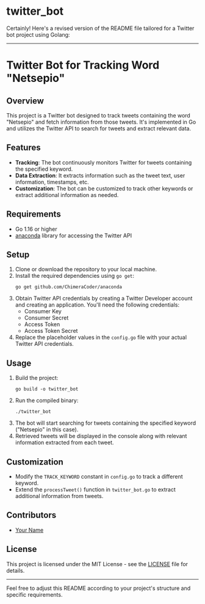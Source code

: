 # twitter_bot
Certainly! Here's a revised version of the README file tailored for a Twitter bot project using Golang:

---

# Twitter Bot for Tracking Word "Netsepio"

## Overview
This project is a Twitter bot designed to track tweets containing the word "Netsepio" and fetch information from those tweets. It's implemented in Go and utilizes the Twitter API to search for tweets and extract relevant data.

## Features
- **Tracking**: The bot continuously monitors Twitter for tweets containing the specified keyword.
- **Data Extraction**: It extracts information such as the tweet text, user information, timestamps, etc.
- **Customization**: The bot can be customized to track other keywords or extract additional information as needed.

## Requirements
- Go 1.16 or higher
- [anaconda](https://github.com/ChimeraCoder/anaconda) library for accessing the Twitter API

## Setup
1. Clone or download the repository to your local machine.
2. Install the required dependencies using `go get`:
   ```
   go get github.com/ChimeraCoder/anaconda
   ```
3. Obtain Twitter API credentials by creating a Twitter Developer account and creating an application. You'll need the following credentials:
   - Consumer Key
   - Consumer Secret
   - Access Token
   - Access Token Secret
4. Replace the placeholder values in the `config.go` file with your actual Twitter API credentials.

## Usage
1. Build the project:
   ```
   go build -o twitter_bot
   ```
2. Run the compiled binary:
   ```
   ./twitter_bot
   ```
3. The bot will start searching for tweets containing the specified keyword ("Netsepio" in this case).
4. Retrieved tweets will be displayed in the console along with relevant information extracted from each tweet.

## Customization
- Modify the `TRACK_KEYWORD` constant in `config.go` to track a different keyword.
- Extend the `processTweet()` function in `twitter_bot.go` to extract additional information from tweets.

## Contributors
- [Your Name](https://github.com/your_username)

## License
This project is licensed under the MIT License - see the [LICENSE](LICENSE) file for details.

---

Feel free to adjust this README according to your project's structure and specific requirements.